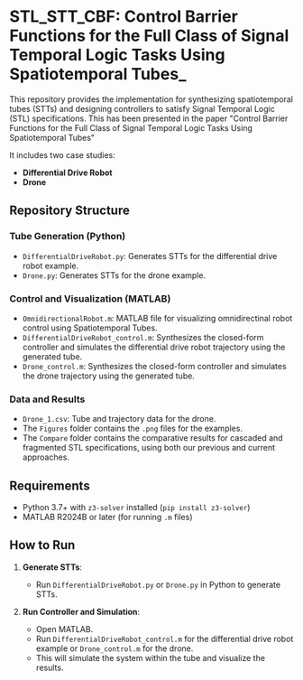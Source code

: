 # STL_STT_CBF: Control Barrier Functions for the Full Class of Signal Temporal Logic Tasks Using Spatiotemporal Tubes_

This repository provides the implementation for synthesizing spatiotemporal tubes (STTs) and designing controllers to satisfy Signal Temporal Logic (STL) specifications. 
This has been presented in the paper "Control Barrier Functions for the Full Class of Signal Temporal Logic Tasks Using Spatiotemporal Tubes"

It includes two case studies:

- **Differential Drive Robot**
- **Drone**

## Repository Structure

### Tube Generation (Python)
- `DifferentialDriveRobot.py`: Generates STTs for the differential drive robot example.
- `Drone.py`: Generates STTs for the drone example.

### Control and Visualization (MATLAB)
- `OmnidirectionalRobot.m`: MATLAB file for visualizing omnidirectinal robot control using Spatiotemporal Tubes.
- `DifferentialDriveRobot_control.m`: Synthesizes the closed-form controller and simulates the differential drive robot trajectory using the generated tube.
- `Drone_control.m`: Synthesizes the closed-form controller and simulates the drone trajectory using the generated tube.

### Data and Results
- `Drone_1.csv`: Tube and trajectory data for the drone.
- The `Figures` folder contains the `.png` files for the examples.
- The `Compare` folder contains the comparative results for cascaded and fragmented STL specifications, using both our previous and current approaches.

## Requirements

- Python 3.7+ with `z3-solver` installed (`pip install z3-solver`)
- MATLAB R2024B or later (for running `.m` files)

## How to Run

1. **Generate STTs**:
   - Run `DifferentialDriveRobot.py` or `Drone.py` in Python to generate STTs.

2. **Run Controller and Simulation**:
   - Open MATLAB.
   - Run `DifferentialDriveRobot_control.m` for the differential drive robot example or `Drone_control.m` for the drone.
   - This will simulate the system within the tube and visualize the results.

<!-- ## Citation

If you use this code in your research, please cite the following paper:

```bibtex
@article{STT_STL_arxiv,
  title={Control Barrier Functions for the Full Class of Signal Temporal Logic Tasks Using Spatiotemporal Tubes},
  author={Das, Ratnangshu and Choudhury, Subhodeep and Jagtap, Pushpak},
  journal={arXiv preprint arXiv:2505.05323},
  year={2025}
} -->